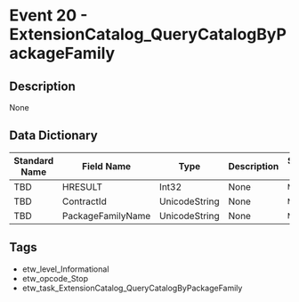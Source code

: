 # Event 20 - ExtensionCatalog_QueryCatalogByPackageFamily

## Description
None

## Data Dictionary
|Standard Name|Field Name|Type|Description|Sample Value|
|---|---|---|---|---|
|TBD|HRESULT|Int32|None|`None`|
|TBD|ContractId|UnicodeString|None|`None`|
|TBD|PackageFamilyName|UnicodeString|None|`None`|

## Tags
* etw_level_Informational
* etw_opcode_Stop
* etw_task_ExtensionCatalog_QueryCatalogByPackageFamily